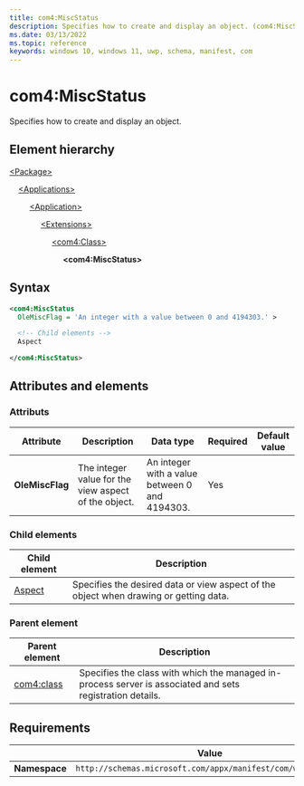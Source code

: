 ```yaml
---
title: com4:MiscStatus
description: Specifies how to create and display an object. (com4:MiscStatus)
ms.date: 03/13/2022
ms.topic: reference
keywords: windows 10, windows 11, uwp, schema, manifest, com
---
```


# com4:MiscStatus

Specifies how to create and display an object.

## Element hierarchy

[\<Package\>](element-package.md)

&nbsp;&nbsp;&nbsp;&nbsp;[\<Applications\>](element-applications.md)

&nbsp;&nbsp;&nbsp;&nbsp; &nbsp;&nbsp;&nbsp;&nbsp;[\<Application\>](element-application.md)

&nbsp;&nbsp;&nbsp;&nbsp; &nbsp;&nbsp;&nbsp;&nbsp; &nbsp;&nbsp;&nbsp;&nbsp;[\<Extensions\>](element-1-extensions.md)

&nbsp;&nbsp;&nbsp;&nbsp; &nbsp;&nbsp;&nbsp;&nbsp; &nbsp;&nbsp;&nbsp;&nbsp; &nbsp;&nbsp;&nbsp;&nbsp;[\<com4:Class\>](element-com4-managedinprocessserver-class.md)

&nbsp;&nbsp;&nbsp;&nbsp; &nbsp;&nbsp;&nbsp;&nbsp; &nbsp;&nbsp;&nbsp;&nbsp; &nbsp;&nbsp;&nbsp;&nbsp; &nbsp;&nbsp;&nbsp;&nbsp;**\<com4:MiscStatus\>**

## Syntax

```xml
<com4:MiscStatus
  OleMiscFlag = 'An integer with a value between 0 and 4194303.' >

  <!-- Child elements -->
  Aspect

</com4:MiscStatus>
```

## Attributes and elements

### Attributs

| Attribute | Description | Data type | Required | Default value |
|-|-|-|-|-|
| **OleMiscFlag** | The integer value for the view aspect of the object. | An integer with a value between 0 and 4194303. | Yes |  |

### Child elements

| Child element | Description |
|-|-|
| [Aspect](element-com4-aspect.md) | Specifies the desired data or view aspect of the object when drawing or getting data. |

### Parent element

| Parent element | Description |
|-|-|
| [com4:class](element-com4-managedinprocessserver-class.md) | Specifies the class with which the managed in-process server is associated and sets registration details. |

## Requirements

|   | Value  |
|--|--|
| **Namespace** | `http://schemas.microsoft.com/appx/manifest/com/windows10/4` |
